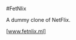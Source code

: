 #FetNlix

A dummy clone of NetFlix.

<!-- Hosted on [www.fetnlix.ml](https://www.fetnlix.ml/){:target="_blank"} -->

<a href="(https://www.fetnlix.ml/" target="_blank">[www.fetnlix.ml]</a>
